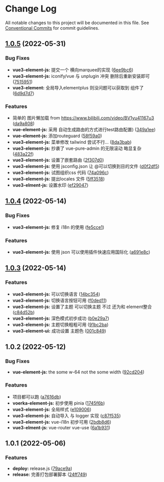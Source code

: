 # Change Log

All notable changes to this project will be documented in this file.
See [Conventional Commits](https://conventionalcommits.org) for commit guidelines.

## [1.0.5](https://gitee.com/radiorz/vue3-admin-ts/compare/v1.0.4...v1.0.5) (2022-05-31)


### Bug Fixes

* **vue3-element-js:** 提交一个 横向marquee的实现 ([6ee9bc6](https://gitee.com/radiorz/vue3-admin-ts/commits/6ee9bc605cf1d3fc365753a3b4609b669071e26e))
* **vue3-element-js:** iconify/vue 与 unplugin 冲突 删除后重新安装即可 ([7515951](https://gitee.com/radiorz/vue3-admin-ts/commits/751595145baee8de933fe25e35b1601a0a3a5961))
* **vue3-element:** 全局导入elementplus 则没问题可以获取到 组件了 ([6d9d7d7](https://gitee.com/radiorz/vue3-admin-ts/commits/6d9d7d7dca1a01def1ef2753ba7da60e4903cc26))


### Features

* 简单的 图片懒加载 from https://www.bilibili.com/video/BV1yu41167u3 ([da9a808](https://gitee.com/radiorz/vue3-admin-ts/commits/da9a80866c3b599aa524670791289b8cce38a5dc))
* **vue-element-js:** 采用 自动生成路由的方式进行test路由配置) ([349a1ee](https://gitee.com/radiorz/vue3-admin-ts/commits/349a1ee3dced0de4abec7e9b336485441bb1fdc1))
* **vue-element-js:** 添加routeguard ([58f59a0](https://gitee.com/radiorz/vue3-admin-ts/commits/58f59a0c29de067726a5ff0d1d72cb2ce4bd732c))
* **vue3-element-js:** 菜单修改 tailwind 尝试不行... ([8da3bab](https://gitee.com/radiorz/vue3-admin-ts/commits/8da3babf030fd092856a8cb135fa853a542d3a92))
* **vue3-element-js:** 抄袭了 vue-pure-admin 的无限滚动 略显复杂 ([483a22f](https://gitee.com/radiorz/vue3-admin-ts/commits/483a22f1bde0942f9dd4e2b4dd99e06eaf3bca7e))
* **vue3-element-js:** 设置了嵌套路由 ([2f307d0](https://gitee.com/radiorz/vue3-admin-ts/commits/2f307d0ef3ae5da220dc1aa8b7e469ea887c0fea))
* **vue3-element-js:** 使用 jsconfig.json 让 @可以切换到目的文件 ([d0f2df5](https://gitee.com/radiorz/vue3-admin-ts/commits/d0f2df5224c5abb9ffefc3a69ec772ca2ea930eb))
* **vue3-element-js:** 试图组织css 代码 ([74a096c](https://gitee.com/radiorz/vue3-admin-ts/commits/74a096cb34eea1648e65167bbe59a0bcbe0f8ec8))
* **vue3-element-js:** 提出locales 文件 ([5ff3518](https://gitee.com/radiorz/vue3-admin-ts/commits/5ff35186f4429596609270bd3458eb472b73b52b))
* **vue3-elment-js:** 设置水印 ([ef29047](https://gitee.com/radiorz/vue3-admin-ts/commits/ef2904755ed9986dbdc8b3d5b853ce088809e118))





## [1.0.4](https://gitee.com/radiorz/vue3-admin-ts/compare/v1.0.3...v1.0.4) (2022-05-14)


### Bug Fixes

* **vue3-element-js:** 修复 i18n 的使用 ([fe5cce1](https://gitee.com/radiorz/vue3-admin-ts/commits/fe5cce192cd97c76b7304e34a500c999440527db))


### Features

* **vue3-element-js:** 使用 json 可以使用插件快速应用国际化 ([a691e8c](https://gitee.com/radiorz/vue3-admin-ts/commits/a691e8cf61cf2946d6a7a90f9da92bea78efbd82))





## [1.0.3](https://gitee.com/radiorz/lerna-demo/compare/v1.0.2...v1.0.3) (2022-05-14)


### Features

* **vue3-element-js:** 可以切换语言 ([14bc354](https://gitee.com/radiorz/lerna-demo/commits/14bc354f62d26b272bf9f2ad1df9b74b473cae42))
* **vue3-element-js:** 切换语言按钮可用 ([f0ded11](https://gitee.com/radiorz/lerna-demo/commits/f0ded11753779e5802ce5c2294f2da1b2b93f0c3))
* **vue3-element-js:** 设置了主题 可以切换主题 不过 还为和 element整合 ([c84d52b](https://gitee.com/radiorz/lerna-demo/commits/c84d52bfd1a3dcd1241ea92101affae258a4899a))
* **vue3-element-js:** 深色模式初步成功 ([b0e29a7](https://gitee.com/radiorz/lerna-demo/commits/b0e29a7bab70a7434c235c6187147ffeddc952ba))
* **vue3-element-js:** 主题切换粗粗可用 ([91bc2ba](https://gitee.com/radiorz/lerna-demo/commits/91bc2baf4d1dc6cc1a69ebeaa1ae113ec5b0448f))
* **vue3-element-ui:** 成功设置 主题色 ([001c849](https://gitee.com/radiorz/lerna-demo/commits/001c8492c77ee6c07873891644dc7879a027668d))





## 1.0.2 (2022-05-12)


### Bug Fixes

* **vue-element-js:** the some w-64 not the some width ([92cd204](https://gitee.com/radiorz/lerna-demo/commits/92cd2046bdb4c7c2dd0dab8a0cd9b63a9ea948e7))


### Features

* 项目都可以跑 ([a7616db](https://gitee.com/radiorz/lerna-demo/commits/a7616db60ad2bee278eed824285fc15d96c85226))
* **voerka-element-js:** 初步使用 pinia ([1745f6b](https://gitee.com/radiorz/lerna-demo/commits/1745f6b4c4ed52f1cd008af7cb882c98bdb25092))
* **vue3-element-js:** 全局样式 ([e109006](https://gitee.com/radiorz/lerna-demo/commits/e1090067e788c3a1b2fe8ba42b9f97b2f87d37e6))
* **vue3-element-js:** 自动导入 与 logger 实现 ([c87f535](https://gitee.com/radiorz/lerna-demo/commits/c87f535ddb68d2056a89a3f2bee36502da39b3ef))
* **vue3-element-js:** vue-i18n 初步可用 ([2bdb8d6](https://gitee.com/radiorz/lerna-demo/commits/2bdb8d6b183673f4a210f6bea0398a85f53ff53f))
* **vue3-elment-js:** vue-router vue-use ([6a1b931](https://gitee.com/radiorz/lerna-demo/commits/6a1b9314f212e96000079d9aeaa937acda1f2b37))





## 1.0.1 (2022-05-06)


### Features

* **deploy:** release.js ([79ace9a](https://gitee.com/radiorz/lerna-demo/commits/79ace9a621313f8ce41f1d2fbd2a1cebeac601c7))
* **release:** 完善打包部署脚本 ([24ff749](https://gitee.com/radiorz/lerna-demo/commits/24ff749f882c138ec3b66cec91a3447258619dcd))
